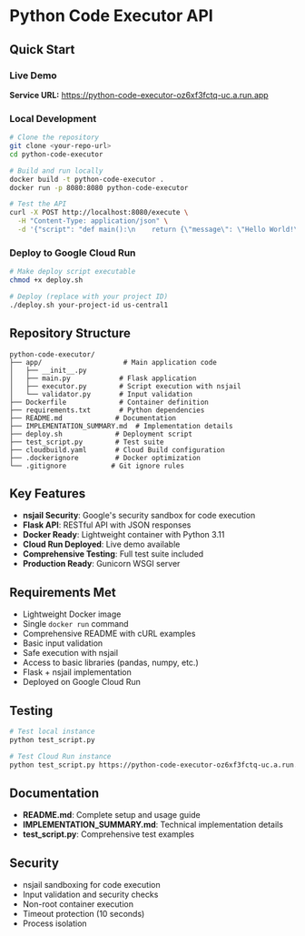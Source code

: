 # Python Code Executor API

## Quick Start

### Live Demo
**Service URL:** https://python-code-executor-oz6xf3fctq-uc.a.run.app

### Local Development
```bash
# Clone the repository
git clone <your-repo-url>
cd python-code-executor

# Build and run locally
docker build -t python-code-executor .
docker run -p 8080:8080 python-code-executor

# Test the API
curl -X POST http://localhost:8080/execute \
  -H "Content-Type: application/json" \
  -d '{"script": "def main():\n    return {\"message\": \"Hello World!\"}"}'
```

### Deploy to Google Cloud Run
```bash
# Make deploy script executable
chmod +x deploy.sh

# Deploy (replace with your project ID)
./deploy.sh your-project-id us-central1
```

## Repository Structure

```
python-code-executor/
├── app/                    # Main application code
│   ├── __init__.py
│   ├── main.py            # Flask application
│   ├── executor.py        # Script execution with nsjail
│   └── validator.py       # Input validation
├── Dockerfile             # Container definition
├── requirements.txt       # Python dependencies
├── README.md             # Documentation
├── IMPLEMENTATION_SUMMARY.md  # Implementation details
├── deploy.sh             # Deployment script
├── test_script.py        # Test suite
├── cloudbuild.yaml       # Cloud Build configuration
├── .dockerignore         # Docker optimization
└── .gitignore           # Git ignore rules
```

## Key Features

- **nsjail Security**: Google's security sandbox for code execution
- **Flask API**: RESTful API with JSON responses
- **Docker Ready**: Lightweight container with Python 3.11
- **Cloud Run Deployed**: Live demo available
- **Comprehensive Testing**: Full test suite included
- **Production Ready**: Gunicorn WSGI server

## Requirements Met

- Lightweight Docker image
- Single `docker run` command
- Comprehensive README with cURL examples
- Basic input validation
- Safe execution with nsjail
- Access to basic libraries (pandas, numpy, etc.)
- Flask + nsjail implementation
- Deployed on Google Cloud Run

## Testing

```bash
# Test local instance
python test_script.py

# Test Cloud Run instance
python test_script.py https://python-code-executor-oz6xf3fctq-uc.a.run.app
```

## Documentation

- **README.md**: Complete setup and usage guide
- **IMPLEMENTATION_SUMMARY.md**: Technical implementation details
- **test_script.py**: Comprehensive test examples

## Security

- nsjail sandboxing for code execution
- Input validation and security checks
- Non-root container execution
- Timeout protection (10 seconds)
- Process isolation
